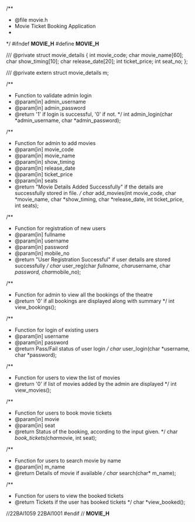 /**
* @file movie.h
* Movie Ticket Booking Application
*
*/
#ifndef __MOVIE_H__
#define __MOVIE_H__

/// @private
struct movie_details
{
    int movie_code;
    char movie_name[60];
    char show_timing[10];
    char release_date[20];
    int ticket_price;
    int seat_no;
};

/// @private
extern struct movie_details m;

/**
*  Function to validate admin login
* @param[in] admin_username
* @param[in] admin_password
* @return '1' if login is successful, '0' if not.
*/
int admin_login(char *admin_username, char *admin_password);

/**
*  Function for admin to add movies
* @param[in] movie_code
* @param[in] movie_name
* @param[in] show_timing
* @param[in] release_date
* @param[in] ticket_price
* @param[in] seats
* @return "Movie Details Added Successfully" if the details are successfully stored in file.
*/
char* add_movies(int movie_code, char *movie_name, char *show_timing, char *release_date, int ticket_price, int seats);

/**
*  Function for registration of new users
* @param[in] fullname
* @param[in] username
* @param[in] password
* @param[in] mobile_no
* @return "User Registration Successful" if user details are stored successfully
*/
char* user_reg(char *fullname, char*username, char *password, char*mobile_no);

/**
*  Function for admin to view all the bookings of the theatre
* @return '0' if all bookings are displayed along with summary
*/
int view_bookings();

/**
*  Function for login of existing users
* @param[in] username
* @param[in] password
* @return Pass/Fail status of user login
*/
char* user_login(char *username, char *password);

/**
*  Function for users to view the list of movies
* @return '0' if list of movies added by the admin are displayed
*/
int view_movies();

/**
*  Function for users to book movie tickets
* @param[in] movie
* @param[in] seat
* @return Status of the booking, according to the input given.
*/
char *book_tickets(char*movie, int seat);

/**
*  Function for users to search movie by name
* @param[in] m_name
* @return Details of movie if available
*/
char* search(char* m_name);

/**
*  Function for users to view the booked tickets
* @return Tickets if the user has booked tickets
*/
char *view_booked();

//22BAI1059 22BAI1001
#endif // __MOVIE_H__
